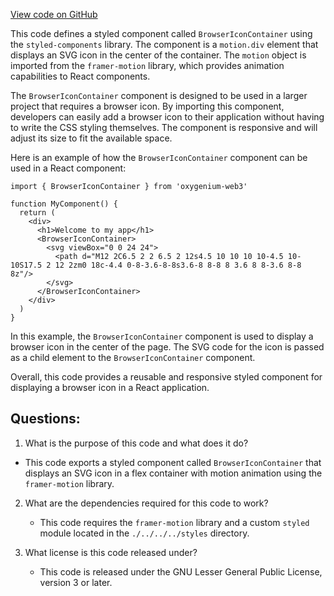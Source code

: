 [View code on GitHub](https://github.com/oxygenium/oxygenium-web3/packages/web3-react/src/components/Common/BrowserIcon/styles.ts)

This code defines a styled component called `BrowserIconContainer` using the `styled-components` library. The component is a `motion.div` element that displays an SVG icon in the center of the container. The `motion` object is imported from the `framer-motion` library, which provides animation capabilities to React components. 

The `BrowserIconContainer` component is designed to be used in a larger project that requires a browser icon. By importing this component, developers can easily add a browser icon to their application without having to write the CSS styling themselves. The component is responsive and will adjust its size to fit the available space. 

Here is an example of how the `BrowserIconContainer` component can be used in a React component:

```
import { BrowserIconContainer } from 'oxygenium-web3'

function MyComponent() {
  return (
    <div>
      <h1>Welcome to my app</h1>
      <BrowserIconContainer>
        <svg viewBox="0 0 24 24">
          <path d="M12 2C6.5 2 2 6.5 2 12s4.5 10 10 10 10-4.5 10-10S17.5 2 12 2zm0 18c-4.4 0-8-3.6-8-8s3.6-8 8-8 8 3.6 8 8-3.6 8-8 8z"/>
        </svg>
      </BrowserIconContainer>
    </div>
  )
}
```

In this example, the `BrowserIconContainer` component is used to display a browser icon in the center of the page. The SVG code for the icon is passed as a child element to the `BrowserIconContainer` component. 

Overall, this code provides a reusable and responsive styled component for displaying a browser icon in a React application.
## Questions: 
 1. What is the purpose of this code and what does it do?
   - This code exports a styled component called `BrowserIconContainer` that displays an SVG icon in a flex container with motion animation using the `framer-motion` library.

2. What are the dependencies required for this code to work?
   - This code requires the `framer-motion` library and a custom `styled` module located in the `./../../../styles` directory.

3. What license is this code released under?
   - This code is released under the GNU Lesser General Public License, version 3 or later.